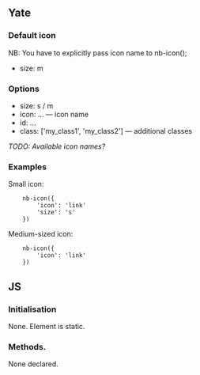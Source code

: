 ## Yate

### Default icon

NB: You have to explicitly pass icon name to nb-icon();

* size: m

### Options

* size: s / m
* icon: ... — icon name
* id: ...
* class: ['my_class1', 'my_class2'] — additional classes

_TODO: Available icon names?_

### Examples

Small icon:

```
    nb-icon({
        'icon': 'link'
        'size': 's'
    })
```

Medium-sized icon:

```
    nb-icon({
        'icon': 'link'
    })
```

## JS 

### Initialisation

None. Element is static.

### Methods.

None declared.